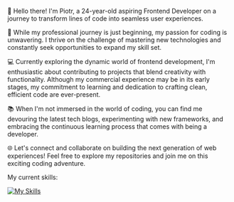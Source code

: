 <p>👋 Hello there! I'm Piotr, a 24-year-old aspiring Frontend Developer on a journey to transform lines of code into seamless user experiences.</p>

<p>🚀 While my professional journey is just beginning, my passion for coding is unwavering. I thrive on the challenge of mastering new technologies and constantly seek opportunities to expand my skill set.</p>

<p>💻 Currently exploring the dynamic world of frontend development, I'm enthusiastic about contributing to projects that blend creativity with functionality. Although my commercial experience may be in its early stages, my commitment to learning and dedication to crafting clean, efficient code are ever-present.</p>

<p>📚 When I'm not immersed in the world of coding, you can find me devouring the latest tech blogs, experimenting with new frameworks, and embracing the continuous learning process that comes with being a developer.</p>

<p>🌐 Let's connect and collaborate on building the next generation of web experiences! Feel free to explore my repositories and join me on this exciting coding adventure.</p>

<p>My current skills:</p>

[![My Skills](https://skillicons.dev/icons?i=html,css,js,ts,sass,bootstrap,tailwind,git,vite,nextjs,react,materialui,firebase,nodejs,express,mongodb,mysql,sequelize,wordpress&theme=light)](https://skillicons.dev)
